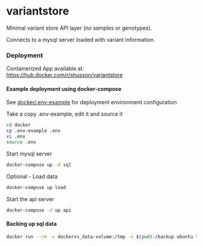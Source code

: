 # variantstore
Minimal variant store API layer (no samples or genotypes).

Connects to a mysql server loaded with variant information.

### Deployment

Containerized App available at:
https://hub.docker.com/r/shusson/variantstore

#### Example deployment using docker-compose

See [docker/.env-example](docker/.env-example) for deployment environment configuration

Take a copy .env-example, edit it and source it
```bash
cd docker
cp .env-example .env
vi .env
source .env
```

Start mysql server
```bash
docker-compose up -d sql
```

Optional - Load data
```bash
docker-compose up load
```

Start the api server
```bash
docker-compose -d up api
```

#### Backing up sql data

```bash
docker run --rm -v dockervs_data-volume:/tmp -v $(pwd):/backup ubuntu tar cvf /backup/backup.tar /tmp
```
